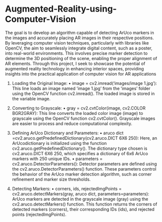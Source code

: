 # Augmented-Reality-using-Computer-Vision
The goal is to develop an algorithm capable of detecting ArUco markers in the images and accurately placing AR images in their respective positions. By leveraging computer vision techniques, particularly with libraries like OpenCV, the aim to seamlessly integrate digital content, such as a poster, into real-world environments. This involves precise marker detection to determine the 3D positioning of the scene, enabling the proper alignment of AR elements. Through this project, I seek to showcase the potential of augmented reality technology in enhancing interior spaces, providing insights into the practical application of computer vision for AR applications

1. Loading the Original Image: • image = cv2.imread(‘images/image 1.jpg’): This line loads an image named ’image 1.jpg’ from the ’images’ folder using the OpenCV function cv2.imread(). The loaded image is stored in the variable image.

2. Converting to Grayscale: • gray = cv2.cvtColor(image, cv2.COLOR BGR2GRAY): This line converts the loaded color image (image) to grayscale using the OpenCV function cv2.cvtColor(). Grayscale images are easier to process and reduce computational complexity.

3. Defining ArUco Dictionary and Parameters: • aruco dict =cv2.aruco.getPredefinedDictionary(cv2.aruco.DICT 6X6 250): Here, an ArUcodictionary is initialized using the function cv2.aruco.getPredefinedDictionary(). The dictionary type chosen is cv2.aruco.DICT 6X6 250, which specifies a dictionary of 6x6 ArUco markers with 250 unique IDs. • parameters = cv2.aruco.DetectorParameters(): Detector parameters are defined using the cv2.aruco.DetectorParameters() function. These parameters control the behavior of the ArUco marker detection algorithm, such as corner refinement and marker size thresholds.

4. Detecting Markers: • corners, ids, rejectedImgPoints = cv2.aruco.detectMarkers(gray, aruco dict, parameters=parameters): ArUco markers are detected in the grayscale image (gray) using the cv2.aruco.detectMarkers() function. This function returns the corners of detected markers (corners), their corresponding IDs (ids), and rejected points (rejectedImgPoints).
